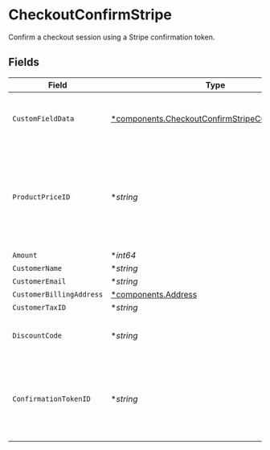 # CheckoutConfirmStripe

Confirm a checkout session using a Stripe confirmation token.


## Fields

| Field                                                                                                               | Type                                                                                                                | Required                                                                                                            | Description                                                                                                         |
| ------------------------------------------------------------------------------------------------------------------- | ------------------------------------------------------------------------------------------------------------------- | ------------------------------------------------------------------------------------------------------------------- | ------------------------------------------------------------------------------------------------------------------- |
| `CustomFieldData`                                                                                                   | [*components.CheckoutConfirmStripeCustomFieldData](../../models/components/checkoutconfirmstripecustomfielddata.md) | :heavy_minus_sign:                                                                                                  | Key-value object storing custom field values.                                                                       |
| `ProductPriceID`                                                                                                    | **string*                                                                                                           | :heavy_minus_sign:                                                                                                  | ID of the product price to checkout. Must correspond to a price linked to the same product.                         |
| `Amount`                                                                                                            | **int64*                                                                                                            | :heavy_minus_sign:                                                                                                  | N/A                                                                                                                 |
| `CustomerName`                                                                                                      | **string*                                                                                                           | :heavy_minus_sign:                                                                                                  | N/A                                                                                                                 |
| `CustomerEmail`                                                                                                     | **string*                                                                                                           | :heavy_minus_sign:                                                                                                  | N/A                                                                                                                 |
| `CustomerBillingAddress`                                                                                            | [*components.Address](../../models/components/address.md)                                                           | :heavy_minus_sign:                                                                                                  | N/A                                                                                                                 |
| `CustomerTaxID`                                                                                                     | **string*                                                                                                           | :heavy_minus_sign:                                                                                                  | N/A                                                                                                                 |
| `DiscountCode`                                                                                                      | **string*                                                                                                           | :heavy_minus_sign:                                                                                                  | Discount code to apply to the checkout.                                                                             |
| `ConfirmationTokenID`                                                                                               | **string*                                                                                                           | :heavy_minus_sign:                                                                                                  | ID of the Stripe confirmation token. Required for fixed prices and custom prices.                                   |
